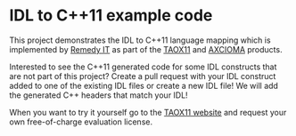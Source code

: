 # IDL to C++11 example code

This project demonstrates the IDL to C++11 language mapping which is implemented
by [Remedy IT](http://www.remedy.nl) as part of the [TAOX11](https://taox11.remedy.nl) and
[AXCIOMA](https://www.axcioma.com) products.

Interested to see the C++11 generated code for some IDL constructs that are not
part of this project? Create a pull request with your IDL construct added to
one of the existing IDL files or create a new IDL file! We will add the generated C++ headers
that match your IDL!

When you want to try it yourself go to the [TAOX11 website](https://taox11.remedy.nl/software/overview.html)
and request your own free-of-charge evaluation license.


